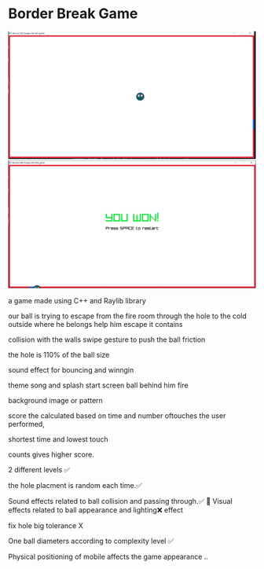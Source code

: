 

# Border Break  Game
![alt text](image-1.png)
![alt text](image.png)

a game made using C++ and Raylib library

our ball is trying to escape from the fire room through the hole to the cold outside where he belongs help him escape
it contains 

collision with the walls swipe gesture to push the ball friction 

the hole is 110% of the ball size


sound effect for bouncing and winngin

theme song and splash start  screen  ball behind him fire

background image or pattern

score the calculated based on time and number oftouches the user performed,
<!-- score based on number of collisions : score start from 100 and decrease with the no. of bounces -->shortest time and lowest touch
counts gives higher score.

2 different levels  ✅

the hole  placment is random each time.✅



Sound effects related to ball collision and passing
through.✅
 Visual effects related to ball appearance and lighting❌
effect



fix hole big tolerance X

One ball diameters according to complexity level ✅




Physical positioning of mobile affects the game appearance ..
